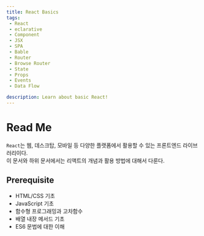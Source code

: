 ```yaml
---
title: React Basics
tags: 
 - React
 - eclarative
 - Component
 - JSX
 - SPA
 - Bable
 - Router
 - Browse Router
 - State
 - Props
 - Events
 - Data Flow

description: Learn about basic React!
---
```



# Read Me
`React`는 웹, 데스크탑, 모바일 등 다양한 플랫폼에서 활용할 수 있는 프론트엔드 라이브러리이다.  
이 문서와 하위 문서에서는 리액트의 개념과 활용 방법에 대해서 다룬다.  

## Prerequisite
- HTML/CSS 기초
- JavaScript 기초
- 함수형 프로그래밍과 고차함수
- 배열 내장 메서드 기초
- ES6 문법에 대한 이해